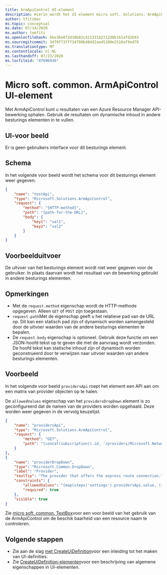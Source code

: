 ```yaml
---
title: ArmApiControl UI-element
description: Hierin wordt het UI-element micro soft. Solutions. ArmApiControl voor Azure Portal beschreven. Wordt gebruikt voor het aanroepen van API-bewerkingen.
author: tfitzmac
ms.topic: conceptual
ms.date: 07/14/2020
ms.author: tomfitz
ms.openlocfilehash: bbe36e072d10b81c421331b2212d8b161afd2693
ms.sourcegitcommit: 3d79f737ff34708b48dd2ae45100e2516af9ed78
ms.translationtype: MT
ms.contentlocale: nl-NL
ms.lasthandoff: 07/23/2020
ms.locfileid: "87096936"
---
```

# <a name="microsoftcommonarmapicontrol-ui-element"></a>Micro soft. common. ArmApiControl UI-element

Met ArmApiControl kunt u resultaten van een Azure Resource Manager API-bewerking ophalen. Gebruik de resultaten om dynamische inhoud in andere besturings elementen in te vullen.

## <a name="ui-sample"></a>UI-voor beeld

Er is geen gebruikers interface voor dit besturings element.

## <a name="schema"></a>Schema

In het volgende voor beeld wordt het schema voor dit besturings element weer gegeven:

```json
{
    "name": "testApi",
    "type": "Microsoft.Solutions.ArmApiControl",
    "request": {
        "method": "{HTTP-method}",
        "path": "{path-for-the-URL}",
        "body": {
            "key1": "val1",
            "key2": "val2"
        }
    }
}
```

## <a name="sample-output"></a>Voorbeelduitvoer

De uitvoer van het besturings element wordt niet weer gegeven voor de gebruiker. In plaats daarvan wordt het resultaat van de bewerking gebruikt in andere besturings elementen.

## <a name="remarks"></a>Opmerkingen

- Met de `request.method` eigenschap wordt de HTTP-methode opgegeven. Alleen `GET` of `POST` zijn toegestaan.
- `request.path`Met de eigenschap geeft u het relatieve pad van de URL op. Dit kan een statisch pad zijn of dynamisch worden samengesteld door de uitvoer waarden van de andere besturings elementen te bepalen.
- De `request.body` eigenschap is optioneel. Gebruik deze functie om een JSON-hoofd tekst op te geven die met de aanvraag wordt verzonden. De hoofd tekst kan statische inhoud zijn of dynamisch worden geconstrueerd door te verwijzen naar uitvoer waarden van andere besturings elementen.

## <a name="example"></a>Voorbeeld

In het volgende voor beeld `providersApi` roept het element een API aan om een matrix van provider objecten op te halen.

De `allowedValues` eigenschap van het `providersDropDown` element is zo geconfigureerd dat de namen van de providers worden opgehaald. Deze worden weer gegeven in de vervolg keuzelijst.

```json
{
    "name": "providersApi",
    "type": "Microsoft.Solutions.ArmApiControl",
    "request": {
        "method": "GET",
        "path": "[concat(subscription().id, '/providers/Microsoft.Network/expressRouteServiceProviders?api-version=2019-02-01')]"
    }
},
{
    "name": "providerDropDown",
    "type": "Microsoft.Common.DropDown",
    "label": "Provider",
    "toolTip": "The provider that offers the express route connection.",
    "constraints": {
        "allowedValues": "[map(steps('settings').providersApi.value, (item) => parse(concat('{\"label\":\"', item.name, '\",\"value\":\"', item.name, '\"}')))]",
        "required": true
    },
    "visible": true
}
```

Zie [micro soft. common. TextBox](microsoft-common-textbox.md)voor een voor beeld van het gebruik van de ArmApiControl om de beschik baarheid van een resource naam te controleren.

## <a name="next-steps"></a>Volgende stappen

* Zie aan de slag [met CreateUiDefinition](create-uidefinition-overview.md)voor een inleiding tot het maken van UI-definities.
* Zie [CreateUiDefinition-elementen](create-uidefinition-elements.md)voor een beschrijving van algemene eigenschappen in UI-elementen.
